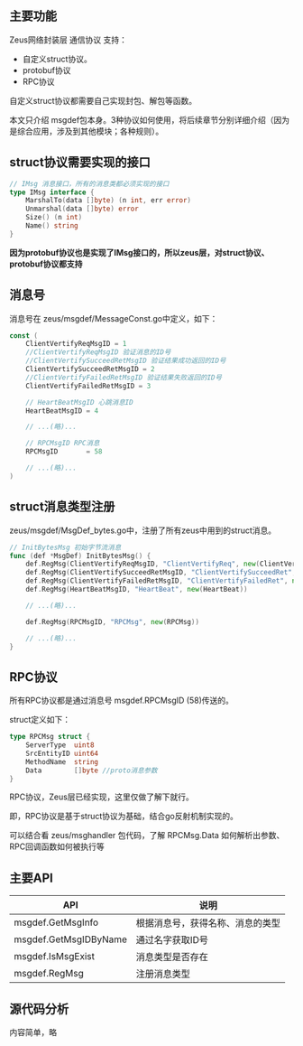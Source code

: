 ## 主要功能

Zeus网络封装层 通信协议 支持：
  - 自定义struct协议。
  - protobuf协议
  - RPC协议

自定义struct协议都需要自己实现封包、解包等函数。

本文只介绍 msgdef包本身。3种协议如何使用，将后续章节分别详细介绍（因为是综合应用，涉及到其他模块；各种规则）。

## struct协议需要实现的接口

```go
// IMsg 消息接口，所有的消息类都必须实现的接口
type IMsg interface {
	MarshalTo(data []byte) (n int, err error)
	Unmarshal(data []byte) error
	Size() (n int)
	Name() string
}
```

**因为protobuf协议也是实现了IMsg接口的，所以zeus层，对struct协议、protobuf协议都支持**


## 消息号

消息号在 zeus/msgdef/MessageConst.go中定义，如下：

```go
const (
	ClientVertifyReqMsgID = 1
	//ClientVertifyReqMsgID 验证消息的ID号
	//ClientVertifySucceedRetMsgID 验证结果成功返回的ID号
	ClientVertifySucceedRetMsgID = 2
	//ClientVertifyFailedRetMsgID 验证结果失败返回的ID号
	ClientVertifyFailedRetMsgID = 3

	// HeartBeatMsgID 心跳消息ID
	HeartBeatMsgID = 4

	// ...(略)...

	// RPCMsgID RPC消息
	RPCMsgID       = 58

	// ...(略)...
)
```

## struct消息类型注册

zeus/msgdef/MsgDef_bytes.go中，注册了所有zeus中用到的struct消息。

```go
// InitBytesMsg 初始字节流消息
func (def *MsgDef) InitBytesMsg() {
	def.RegMsg(ClientVertifyReqMsgID, "ClientVertifyReq", new(ClientVertifyReq))
	def.RegMsg(ClientVertifySucceedRetMsgID, "ClientVertifySucceedRet", new(ClientVertifySucceedRet))
	def.RegMsg(ClientVertifyFailedRetMsgID, "ClientVertifyFailedRet", new(ClientVertifyFailedRet))
	def.RegMsg(HeartBeatMsgID, "HeartBeat", new(HeartBeat))

	// ...(略)...

	def.RegMsg(RPCMsgID, "RPCMsg", new(RPCMsg))

	// ...(略)...
}
```


## RPC协议

所有RPC协议都是通过消息号 msgdef.RPCMsgID (58)传送的。

struct定义如下：

```go
type RPCMsg struct {
	ServerType  uint8
	SrcEntityID uint64
	MethodName  string
	Data        []byte //proto消息参数
}
```

RPC协议，Zeus层已经实现，这里仅做了解下就行。

即，RPC协议是基于struct协议为基础，结合go反射机制实现的。

可以结合看 zeus/msghandler 包代码，了解 RPCMsg.Data 如何解析出参数、RPC回调函数如何被执行等


## 主要API

API                   | 说明
----------------------|-----------------------
msgdef.GetMsgInfo     | 根据消息号，获得名称、消息的类型
msgdef.GetMsgIDByName | 通过名字获取ID号
msgdef.IsMsgExist     | 消息类型是否存在
msgdef.RegMsg         | 注册消息类型


## 源代码分析

内容简单，略
